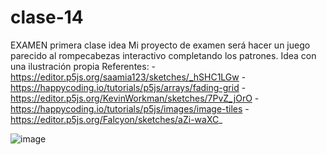 # clase-14
EXAMEN primera clase idea 
Mi proyecto de examen será hacer un juego parecido al rompecabezas interactivo completando los patrones.
Idea con una ilustración propia
Referentes:
-https://editor.p5js.org/saamia123/sketches/_hSHC1LGw 
-https://happycoding.io/tutorials/p5js/arrays/fading-grid
-https://editor.p5js.org/KevinWorkman/sketches/7PvZ_jOrO 
-https://happycoding.io/tutorials/p5js/images/image-tiles
-https://editor.p5js.org/Falcyon/sketches/aZi-waXC_

![image](https://github.com/ValeeBravo/dis9034-2024-1/assets/163045037/fe8245c1-24e5-410c-9d8f-1a77eb4f716a)
